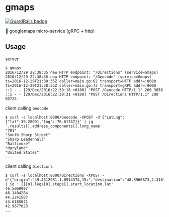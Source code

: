 # gmaps

[![GuardRails badge](https://badges.production.guardrails.io/moul/gmaps-uservice.svg)](https://www.guardrails.io)

:gift: googlemaps micro-service (gRPC + http)

## Usage

server

```console
$ gmaps
2016/12/29 22:38:35 new HTTP endpoint: "/Directions" (service=Gmaps)
2016/12/29 22:38:35 new HTTP endpoint: "/Geocode" (service=Gmaps)
ts=2016-12-29T21:38:35Z caller=main.go:62 transport=HTTP addr=:8000
ts=2016-12-29T21:38:35Z caller=main.go:73 transport=gRPC addr=:9000
::1 - - [29/Dec/2016:22:39:18 +0100] "POST /Geocode HTTP/1.1" 200 3858
::1 - - [29/Dec/2016:22:39:31 +0100] "POST /Directions HTTP/1.1" 200 95725
```

client calling `Geocode`

```console
$ curl -s localhost:8000/Geocode -XPOST -d'{"LatLng":{"lat":39.28091,"lng":-76.61747}}' | jq '.results[].address_components[].long_name'
"701"
"South Sharp Street"
"Sharp Leadenhall"
"Baltimore"
"Maryland"
"United States"
...
```

client calling `Diections`

```console
$ curl -s localhost:8000/Directions -XPOST -d'{"origin":"49.4312981,1.0914374,15z","destination":"48.8966873,2.3161868,17z","departure_time":"now"}' | jq '.[][0].legs[0].steps[].start_location.lat'
46.5060997
46.1404284
44.2241507
43.6185041
42.9677023
...
```
